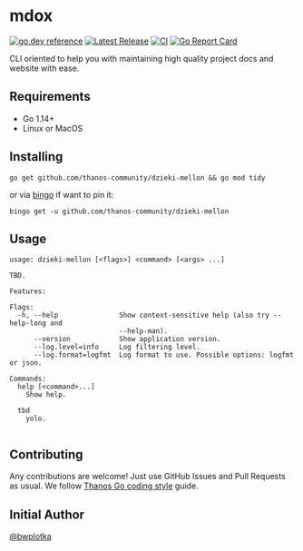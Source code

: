 # mdox

[![go.dev reference](https://img.shields.io/badge/go.dev-reference-007d9c?logo=go&logoColor=white&style=flat-square)](https://pkg.go.dev/github.com/thanos-community/dzieki-mellon)
[![Latest Release](https://img.shields.io/github/release/thanos-community/dzieki-mellon.svg?style=flat-square)](https://github.com/thanos-community/dzieki-mellon/releases/latest)
[![CI](https://github.com/thanos-community/dzieki-mellon/workflows/go/badge.svg)](https://github.com/thanos-community/dzieki-mellon/actions?query=workflow%3Ago)
[![Go Report Card](https://goreportcard.com/badge/github.com/thanos-community/dzieki-mellon)](https://goreportcard.com/report/github.com/thanos-community/dzieki-mellon)

CLI oriented to help you with maintaining high quality project docs and website with ease.

## Requirements

* Go 1.14+
* Linux or MacOS

## Installing

```shell
go get github.com/thanos-community/dzieki-mellon && go mod tidy
```

or via [bingo](github.com/bwplotka/bingo) if want to pin it:

```shell
bingo get -u github.com/thanos-community/dzieki-mellon
```

## Usage

[embedmd]:# (dzieki-mellon-help.txt $)
```$
usage: dzieki-mellon [<flags>] <command> [<args> ...]

TBD.

Features:

Flags:
  -h, --help               Show context-sensitive help (also try --help-long and
                           --help-man).
      --version            Show application version.
      --log.level=info     Log filtering level.
      --log.format=logfmt  Log format to use. Possible options: logfmt or json.

Commands:
  help [<command>...]
    Show help.

  tbd
    yolo.


```

## Contributing

Any contributions are welcome! Just use GitHub Issues and Pull Requests as usual.
We follow [Thanos Go coding style](https://thanos.io/contributing/coding-style-guide.md/) guide.

## Initial Author

[@bwplotka](https://bwplotka.dev)
